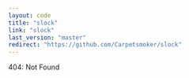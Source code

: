 ```yaml
---
layout: code
title: "slock"
link: "slock"
last_version: "master"
redirect: "https://github.com/Carpetsmoker/slock"
---
```


404: Not Found
